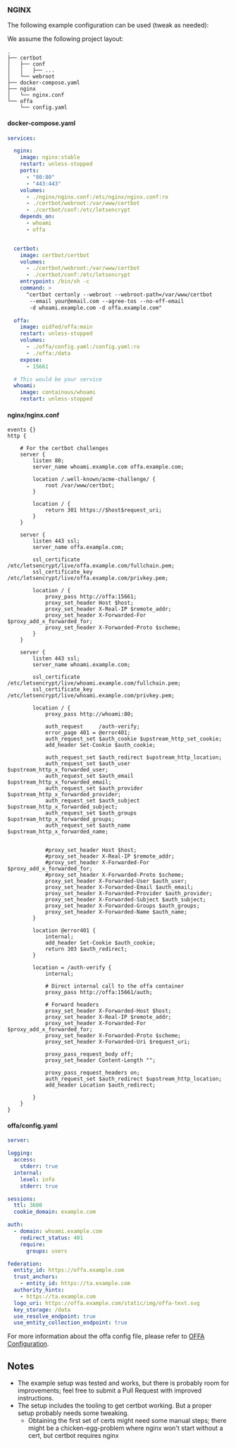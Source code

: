### NGINX

The following example configuration can be used (tweak as needed):

We assume the following project layout:
```ascii
.
├── certbot
│   ├── conf
│   │   ├── ...
│   └── webroot
├── docker-compose.yaml
├── nginx
│   └── nginx.conf
└── offa
    └── config.yaml
```


#### docker-compose.yaml
```yaml
services:

  nginx:
    image: nginx:stable
    restart: unless-stopped
    ports:
      - "80:80"
      - "443:443"
    volumes:
      - ./nginx/nginx.conf:/etc/nginx/nginx.conf:ro
      - ./certbot/webroot:/var/www/certbot
      - ./certbot/conf:/etc/letsencrypt
    depends_on:
      - whoami
      - offa


  certbot:
    image: certbot/certbot
    volumes:
      - ./certbot/webroot:/var/www/certbot
      - ./certbot/conf:/etc/letsencrypt
    entrypoint: /bin/sh -c
    command: >
      "certbot certonly --webroot --webroot-path=/var/www/certbot
       --email your@email.com --agree-tos --no-eff-email
       -d whoami.example.com -d offa.example.com"

  offa:
    image: oidfed/offa:main
    restart: unless-stopped
    volumes:
      - ./offa/config.yaml:/config.yaml:ro
      - ./offa:/data
    expose:
      - 15661

  # This would be your service
  whoami:
    image: containous/whoami
    restart: unless-stopped
```

#### nginx/nginx.conf

```
events {}
http {

    # For the certbot challenges
	server {
		listen 80;
		server_name whoami.example.com offa.example.com;

		location /.well-known/acme-challenge/ {
			root /var/www/certbot;
		}

		location / {
			return 301 https://$host$request_uri;
		}
	}

	server {
		listen 443 ssl;
		server_name offa.example.com;

		ssl_certificate /etc/letsencrypt/live/offa.example.com/fullchain.pem;
		ssl_certificate_key /etc/letsencrypt/live/offa.example.com/privkey.pem;

		location / {
			proxy_pass http://offa:15661;
			proxy_set_header Host $host;
			proxy_set_header X-Real-IP $remote_addr;
			proxy_set_header X-Forwarded-For $proxy_add_x_forwarded_for;
			proxy_set_header X-Forwarded-Proto $scheme;
		}
	}

	server {
		listen 443 ssl;
		server_name whoami.example.com;

		ssl_certificate /etc/letsencrypt/live/whoami.example.com/fullchain.pem;
		ssl_certificate_key /etc/letsencrypt/live/whoami.example.com/privkey.pem;

		location / {
			proxy_pass http://whoami:80;

			auth_request     /auth-verify;
			error_page 401 = @error401;
			auth_request_set $auth_cookie $upstream_http_set_cookie;
			add_header Set-Cookie $auth_cookie;

			auth_request_set $auth_redirect $upstream_http_location;
			auth_request_set $auth_user $upstream_http_x_forwarded_user;
			auth_request_set $auth_email $upstream_http_x_forwarded_email;
			auth_request_set $auth_provider $upstream_http_x_forwarded_provider;
			auth_request_set $auth_subject $upstream_http_x_forwarded_subject;
			auth_request_set $auth_groups $upstream_http_x_forwarded_groups;
			auth_request_set $auth_name $upstream_http_x_forwarded_name;


			#proxy_set_header Host $host;
			#proxy_set_header X-Real-IP $remote_addr;
			#proxy_set_header X-Forwarded-For $proxy_add_x_forwarded_for;
			#proxy_set_header X-Forwarded-Proto $scheme;
			proxy_set_header X-Forwarded-User $auth_user;
			proxy_set_header X-Forwarded-Email $auth_email;
			proxy_set_header X-Forwarded-Provider $auth_provider;
			proxy_set_header X-Forwarded-Subject $auth_subject;
			proxy_set_header X-Forwarded-Groups $auth_groups;
			proxy_set_header X-Forwarded-Name $auth_name;
		}

		location @error401 {
			internal;
			add_header Set-Cookie $auth_cookie;
			return 303 $auth_redirect;
		}

		location = /auth-verify {
			internal;

			# Direct internal call to the offa container
			proxy_pass http://offa:15661/auth;

			# Forward headers
			proxy_set_header X-Forwarded-Host $host;
			proxy_set_header X-Real-IP $remote_addr;
			proxy_set_header X-Forwarded-For $proxy_add_x_forwarded_for;
			proxy_set_header X-Forwarded-Proto $scheme;
			proxy_set_header X-Forwarded-Uri $request_uri;

			proxy_pass_request_body off;
			proxy_set_header Content-Length "";

			proxy_pass_request_headers on;
			auth_request_set $auth_redirect $upstream_http_location;
			add_header Location $auth_redirect;

		}
	}
}

```

#### offa/config.yaml

```yaml
server:

logging:
  access:
    stderr: true
  internal:
    level: info
    stderr: true

sessions:
  ttl: 3600
  cookie_domain: example.com

auth:
  - domain: whoami.example.com
    redirect_status: 401
    require:
      groups: users

federation:
  entity_id: https://offa.example.com
  trust_anchors:
    - entity_id: https://ta.example.com
  authority_hints:
    - https://ta.example.com
  logo_uri: https://offa.example.com/static/img/offa-text.svg
  key_storage: /data
  use_resolve_endpoint: true
  use_entity_collection_endpoint: true
```

For more information about the offa config file, please refer to [OFFA Configuration](../config.md).

## Notes
- The example setup was tested and works, but there is probably room for 
  improvements; feel free to submit a Pull Request with improved instructions.
- The setup includes the tooling to get certbot working. But a proper setup 
  probably needs some tweaking.
    - Obtaining the first set of certs might need some manual steps; there 
      might be a chicken-egg-problem where nginx won't start without a cert, 
      but certbot requires nginx

